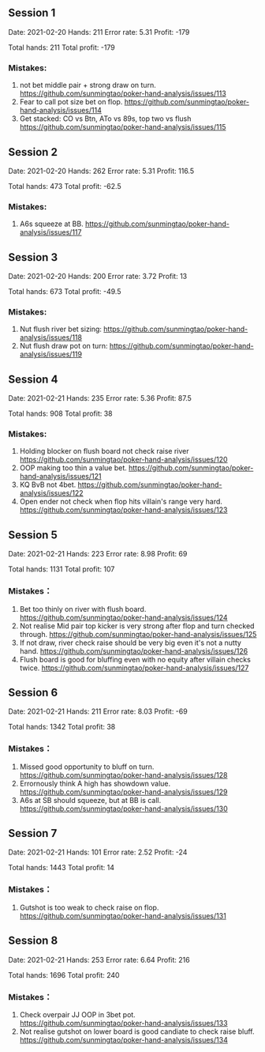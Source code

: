 ## Session 1
Date: 2021-02-20
Hands: 211
Error rate: 5.31
Profit: -179

Total hands: 211
Total profit: -179

### Mistakes:

1. not bet middle pair + strong draw on turn. https://github.com/sunmingtao/poker-hand-analysis/issues/113
2. Fear to call pot size bet on flop. https://github.com/sunmingtao/poker-hand-analysis/issues/114
3. Get stacked: CO vs Btn, ATo vs 89s,  top two vs flush https://github.com/sunmingtao/poker-hand-analysis/issues/115

## Session 2
Date: 2021-02-20
Hands: 262
Error rate: 5.31
Profit: 116.5

Total hands: 473
Total profit: -62.5

### Mistakes:
1. A6s squeeze at BB.  https://github.com/sunmingtao/poker-hand-analysis/issues/117

## Session 3
Date: 2021-02-20
Hands: 200
Error rate: 3.72
Profit: 13

Total hands: 673
Total profit: -49.5

### Mistakes:
1. Nut flush river bet sizing: https://github.com/sunmingtao/poker-hand-analysis/issues/118
2. Nut flush draw pot on turn: https://github.com/sunmingtao/poker-hand-analysis/issues/119

## Session 4
Date: 2021-02-21
Hands: 235
Error rate: 5.36
Profit: 87.5

Total hands: 908
Total profit: 38

### Mistakes:
1. Holding blocker on flush board not check raise river https://github.com/sunmingtao/poker-hand-analysis/issues/120
2. OOP making too thin a value bet. https://github.com/sunmingtao/poker-hand-analysis/issues/121
3. KQ BvB not 4bet. https://github.com/sunmingtao/poker-hand-analysis/issues/122
4. Open ender not check when flop hits villain's range very hard. https://github.com/sunmingtao/poker-hand-analysis/issues/123

## Session 5
Date: 2021-02-21
Hands: 223
Error rate: 8.98
Profit: 69

Total hands: 1131
Total profit: 107

### Mistakes：

1. Bet too thinly on river with flush board. https://github.com/sunmingtao/poker-hand-analysis/issues/124
2. Not realise Mid pair top kicker is very strong after flop and turn checked through. https://github.com/sunmingtao/poker-hand-analysis/issues/125
3. If not draw, river check raise should be very big even it's not a nutty hand. https://github.com/sunmingtao/poker-hand-analysis/issues/126
4. Flush board is good for bluffing even with no equity after villain checks twice. https://github.com/sunmingtao/poker-hand-analysis/issues/127

## Session 6
Date: 2021-02-21
Hands: 211
Error rate: 8.03
Profit: -69

Total hands: 1342
Total profit: 38

### Mistakes：

1. Missed good opportunity to bluff on turn. https://github.com/sunmingtao/poker-hand-analysis/issues/128
2. Errornously think A high has showdown value. https://github.com/sunmingtao/poker-hand-analysis/issues/129
3. A6s at SB should squeeze, but at BB is call. https://github.com/sunmingtao/poker-hand-analysis/issues/130

## Session 7
Date: 2021-02-21
Hands: 101
Error rate: 2.52
Profit: -24

Total hands: 1443
Total profit: 14

### Mistakes：

1. Gutshot is too weak to check raise on flop. https://github.com/sunmingtao/poker-hand-analysis/issues/131

## Session 8
Date: 2021-02-21
Hands: 253
Error rate: 6.64
Profit: 216

Total hands: 1696
Total profit: 240

### Mistakes：

1. Check overpair JJ OOP in 3bet pot. https://github.com/sunmingtao/poker-hand-analysis/issues/133
2. Not realise gutshot on lower board is good candiate to check raise bluff. https://github.com/sunmingtao/poker-hand-analysis/issues/134
